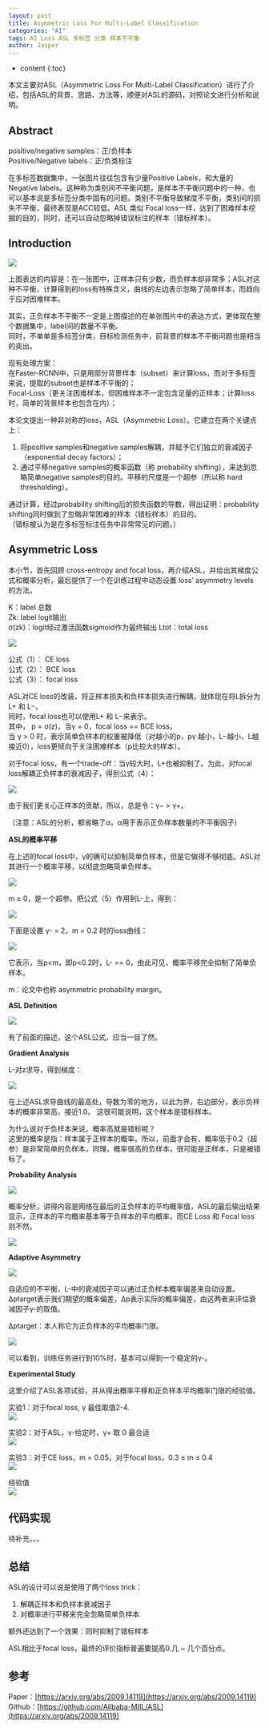 ```yaml
---
layout: post
title: Asymmetric Loss For Multi-Label Classification
categories: "AI"
tags: AI Loss ASL 多标签 分类 样本不平衡
author: Jasper
---
```


* content
{:toc}

本文主要对ASL（Asymmetric Loss For Multi-Label Classification）进行了介绍，包括ASL的背景、思路、方法等，顺便对ASL的源码，对照论文进行分析和说明。



## Abstract

positive/negative samples：正/负样本  
Positive/Negative labels：正/负类标注

在多标签数据集中，一张图片往往包含有少量Positive Labels，和大量的Negative labels。这种称为类别间不平衡问题，是样本不平衡问题中的一种，也可以基本说是多标签分类中固有的问题。类别不平衡导致梯度不平衡，类别间的损失不平衡，最终表现是ACC较低。ASL 类似 Focal loss一样，达到了困难样本挖掘的目的，同时，还可以自动忽略掉错误标注的样本（错标样本）。

## Introduction

![](/images/AI/asl_unlabeled_1.png)

上图表达的内容是：在一张图中，正样本只有少数，而负样本却非常多；ASL对这种不平衡，计算得到的loss有特殊含义，曲线的左边表示忽略了简单样本，而趋向于应对困难样本。

其实，正负样本不平衡不一定是上图描述的在单张图片中的表达方式，更体现在整个数据集中，label间的数量不平衡。  
同时，不单单是多标签分类，目标检测任务中，前背景的样本不平衡问题也是相当的突出。

现有处理方案：  
在Faster-RCNN中，只是用部分背景样本（subset）来计算loss，而对于多标签来说，提取的subset也是样本不平衡的；  
Focal-Loss（更关注困难样本，但困难样本不一定包含足量的正样本；计算loss时，简单的背景样本也包含在内）； 

本论文提出一种非对称的loss，ASL（Asymmetric Loss）。它建立在两个关键点上：  
1. 将positive samples和negative samples解耦，并赋予它们独立的衰减因子（exponential decay factors）；
2. 通过平移negative samples的概率函数（称 probability shifting），来达到忽略简单negative samples的目的。平移的尺度是一个超参（所以称 hard thresholding）。

通过计算，经过probability shifting后的损失函数的导数，得出证明：probability shifting同时做到了忽略非常困难的样本（错标样本）的目的。  
（错标被认为是在多标签标注任务中非常常见的问题。）

## Asymmetric Loss

本小节，首先回顾 cross-entropy and focal loss，再介绍ASL，并给出其梯度公式和概率分析，最后提供了一个在训练过程中动态设置 loss’ asymmetry levels  的方法。

K：label 总数  
Zk: label logit输出  
σ(zk)：logit经过激活函数sigmoid作为最终输出
Ltot：total loss  

![](/images/AI/asl_unlabeled_loss_function.png)

公式（1）： CE loss   
公式（2）： BCE loss  
公式（3）： focal loss

ASL对CE loss的改装，将正样本损失和负样本损失进行解耦，就体现在将L拆分为 L+ 和 L−。  
同时，focal loss也可以使用L+ 和 L−来表示。  
其中， p = σ(z)，当γ = 0，focal loss == BCE loss。  
当 γ > 0 时，表示简单负样本的权重被降低（对越小的p，pγ 越小，L−越小，L越接近0），loss更倾向于关注困难样本（p比较大的样本）。

对于focal loss，有一个trade-off：当γ较大时，L+也被抑制了。为此，对focal loss解耦正负样本的衰减因子，得到公式（4）：

![](/images/AI/asl_unlabeled_loss_function2.png)

由于我们更关心正样本的贡献，所以，总是令：γ− > γ+。

（注意：ASL的分析，都省略了α，α用于表示正负样本数量的不平衡因子）

**ASL的概率平移**

在上述的focal loss中，γ的确可以抑制简单负样本，但是它做得不够彻底。ASL对其进行一个概率平移，以彻底忽略简单负样本。

![](/images/AI/asl_unlabeled_loss_function5.png)

m ≥ 0，是一个超参。把公式（5）作用到L-上，得到：

![](/images/AI/asl_unlabeled_loss_function6.png)

下面是设置 γ- = 2，m = 0.2 时的loss曲线：

![](/images/AI/asl_unlabeled_loss_function_picture.png)

它表示，当p\<m，即p\<0.2时，L- == 0，由此可见，概率平移完全抑制了简单负样本。

m：论文中也称 asymmetric probability margin。

**ASL Definition**

![](/images/AI/asl_unlabeled_loss_function7.png)

有了前面的描述，这个ASL公式，应当一目了然。

**Gradient Analysis**

L-对z求导，得到梯度：

![](/images/AI/asl_unlabeled_loss_function8.png)

在上述ASL求导曲线的最高处，导数为零的地方，以此为界，右边部分，表示负样本的概率非常高，接近1.0。
这很可能说明，这个样本是错标样本。

为什么说对于负样本来说，概率高就是错标呢？  
这里的概率是指：样本属于正样本的概率。所以，前面才会有，概率低于0.2（超参）是非常简单的负样本，同理，概率很高的负样本，很可能是正样本，只是被错标了。

**Probability Analysis**

![](/images/AI/asl_unlabeled_loss_function_picture2.png)

概率分析，讲得内容是网络在最后的正负样本的平均概率值，ASL的最后输出结果显示，正样本的平均概率基本等于负样本的平均概率，而CE Loss 和 Focal loss则不然。

![](/images/AI/asl_unlabeled_loss_function9.png)

**Adaptive Asymmetry**

![](/images/AI/asl_unlabeled_loss_function11.png)

自适应的不平衡，L-中的衰减因子可以通过正负样本概率偏差来自动设置。  
∆ptarget表示我们期望的概率偏差，∆p表示实际的概率偏差，由这两者来评估衰减因子γ-的取值。

∆ptarget：本人称它为正负样本的平均概率门限。

![](/images/AI/asl_unlabeled_loss_function_picture3.png)

可以看到，训练任务进行到10%时，基本可以得到一个稳定的γ-。

**Experimental Study**

这里介绍了ASL各项试验，并从得出概率平移和正负样本平均概率门限的经验值。

实验1：对于focal loss, γ 最佳取值2-4.  
![](/images/AI/asl_unlabeled_experimental1.png)

实验2：对于ASL，γ-给定时，γ+ 取 0 最合适  
![](/images/AI/asl_unlabeled_experimental2.png)

实验3：对于CE loss，m = 0.05，对于focal loss，0.3 ≤ m ≤ 0.4  
![](/images/AI/asl_unlabeled_experimental3.png)

经验值  
![](/images/AI/asl_unlabeled_experimental4.png)

## 代码实现

待补充。。。

## 总结

ASL的设计可以说是使用了两个loss trick：  
1. 解耦正样本和负样本衰减因子  
2. 对概率进行平移来完全忽略简单负样本

额外还达到了一个效果：同时抑制了错标样本

ASL相比于focal loss，最终的评价指标普遍要提高0.几 ~ 几个百分点。

## 参考
Paper：[https://arxiv.org/abs/2009.14119](https://arxiv.org/abs/2009.14119)  
Github：[https://github.com/Alibaba-MIIL/ASL](https://arxiv.org/abs/2009.14119)

